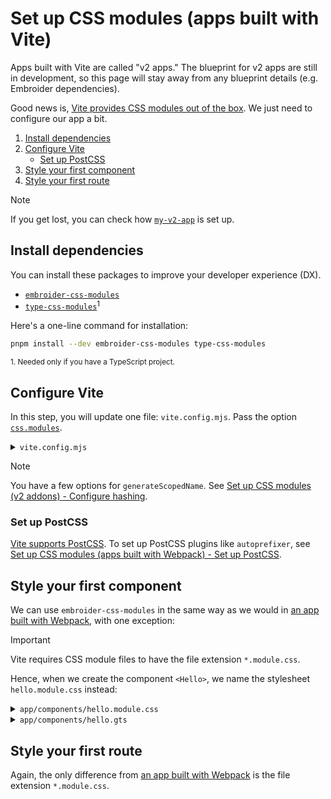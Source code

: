 # Set up CSS modules (apps built with Vite)

Apps built with Vite are called "v2 apps." The blueprint for v2 apps are still in development, so this page will stay away from any blueprint details (e.g. Embroider dependencies).

Good news is, [Vite provides CSS modules out of the box](https://vitejs.dev/guide/features#css-modules). We just need to configure our app a bit.

1. [Install dependencies](#install-dependencies)
1. [Configure Vite](#configure-vite)
    - [Set up PostCSS](#set-up-postcss)
1. [Style your first component](#style-your-first-component)
1. [Style your first route](#style-your-first-route)

> [!NOTE]
> If you get lost, you can check how [`my-v2-app`](../my-v2-app) is set up.


## Install dependencies

You can install these packages to improve your developer experience (DX).

- [`embroider-css-modules`](../../packages/embroider-css-modules/README.md)
- [`type-css-modules`](../../packages/type-css-modules/README.md)<sup>1</sup>

Here's a one-line command for installation:

```sh
pnpm install --dev embroider-css-modules type-css-modules
```

<sup>1. Needed only if you have a TypeScript project.</sup>


## Configure Vite

In this step, you will update one file: `vite.config.mjs`. Pass the option [`css.modules`](https://vitejs.dev/config/shared-options.html#css-modules).

<details>

<summary><code>vite.config.mjs</code></summary>

```diff
import { classicEmberSupport, ember, extensions } from '@embroider/vite';
import { babel } from '@rollup/plugin-babel';
import { defineConfig } from 'vite';

export default defineConfig({
+   css: {
+     modules: {
+       generateScopedName: 'your-ember-app__[sha512:hash:base64:5]',
+     },
+   },
  plugins: [
    classicEmberSupport(),
    ember(),
    babel({
      babelHelpers: 'runtime',
      extensions,
    }),
  ],
});
```

</details>

> [!NOTE]
> You have a few options for `generateScopedName`. See [Set up CSS modules (v2 addons) - Configure hashing](./set-up-css-modules-v2-addons.md#configure-hashing).


### Set up PostCSS

[Vite supports PostCSS](https://vitejs.dev/guide/features#postcss). To set up PostCSS plugins like `autoprefixer`, see [Set up CSS modules (apps built with Webpack) - Set up PostCSS](./set-up-css-modules-apps-built-with-webpack.md#set-up-postcss).


## Style your first component

We can use `embroider-css-modules` in the same way as we would in [an app built with Webpack](./set-up-css-modules-apps-built-with-webpack.md#style-your-first-component), with one exception:

> [!IMPORTANT]
> Vite requires CSS module files to have the file extension `*.module.css`.

Hence, when we create the component `<Hello>`, we name the stylesheet `hello.module.css` instead:

<details>

<summary><code>app/components/hello.module.css</code></summary>

```css
.container {
  color: magenta;
  font-family: monospace;
  font-size: 1.5rem;
  font-weight: 500;
  padding: 1rem;
}
```

</details>

<details>

<summary><code>app/components/hello.gts</code></summary>

Note, we write the file extension `.module.css` explicitly.

```ts
import styles from './hello.module.css';

<template>
  <div class={{styles.container}}>
    Hello world!
  </div>
</template>
```

</details>


## Style your first route

Again, the only difference from [an app built with Webpack](./set-up-css-modules-apps-built-with-webpack.md#style-your-first-route) is the file extension `*.module.css`.
